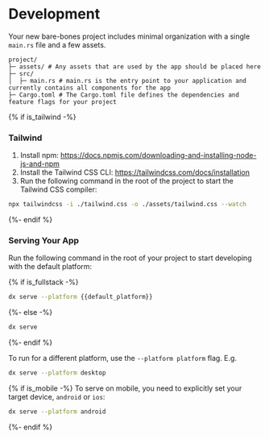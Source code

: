 # Development

Your new bare-bones project includes minimal organization with a single `main.rs` file and a few assets.

```
project/
├─ assets/ # Any assets that are used by the app should be placed here
├─ src/
│  ├─ main.rs # main.rs is the entry point to your application and currently contains all components for the app
├─ Cargo.toml # The Cargo.toml file defines the dependencies and feature flags for your project
```

{% if is_tailwind -%}
### Tailwind
1. Install npm: https://docs.npmjs.com/downloading-and-installing-node-js-and-npm
2. Install the Tailwind CSS CLI: https://tailwindcss.com/docs/installation
3. Run the following command in the root of the project to start the Tailwind CSS compiler:

```bash
npx tailwindcss -i ./tailwind.css -o ./assets/tailwind.css --watch
```
{%- endif %}

### Serving Your App

Run the following command in the root of your project to start developing with the default platform:

{% if is_fullstack -%}
```bash
dx serve --platform {{default_platform}}
```
{%- else -%}
```bash
dx serve
```
{%- endif %}

To run for a different platform, use the `--platform platform` flag. E.g.
```bash
dx serve --platform desktop
```

{% if is_mobile -%}
To serve on mobile, you need to explicitly set your target device, `android` or `ios`:
```bash
dx serve --platform android
```
{%- endif %}
